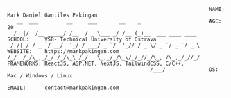 ```
                                                                 NAME:       Mark Daniel Gantiles Pakingan   
   __  ___         __     ___       __    _                      AGE:        20
  /  |/  /__ _____/ /__  / _ \___ _/ /__ (_)__  ___ ____ ____    SCHOOL:     VŠB- Technical University of Ostrava
 / /|_/ / _ `/ __/  '_/ / ___/ _ `/  '_// / _ \/ _ `/ _ `/ _ \   WEBSITE:    https://markpakingan.com
/_/  /_/\_,_/_/ /_/\_\ /_/   \_,_/_/\_\/_/_//_/\_, /\_,_/_//_/   FRAMEWORKS: ReactJS, ASP.NET, NextJS, TailwindCSS, C/C++, 
                                              /___/              OS:         Mac / Windows / Linux
                                                                 EMAIL:      contact@markpakingan.com
                                                                     
```                                                                  


<!--
**mrkpkngn/mrkpkngn** is a ✨ _special_ ✨ repository because its `README.md` (this file) appears on your GitHub profile.

Here are some ideas to get you started:

- 🔭 I’m currently working on ...
- 🌱 I’m currently learning ...
- 👯 I’m looking to collaborate on ...
- 🤔 I’m looking for help with ...
- 💬 Ask me about ...
- 📫 How to reach me: ...
- 😄 Pronouns: ...
- ⚡ Fun fact: ...
-->
